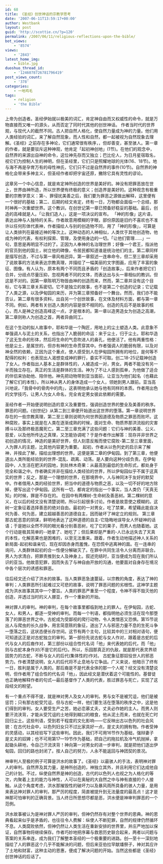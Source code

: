 ```yaml
---
id: 68
title: 《圣经》创世神话的宗教学思考
date: '2007-06-11T13:59:17+00:00'
author: Westbank
layout: post
guid: 'http://scottie.cn/?p=120'
permalink: /2007/06/11/religious-reflections-upon-the-bible/
bot_views:
    - '8574'
views:
    - '2843'
latest_home_img:
    - bible.jpg
duoshuo_thread_id:
    - '1246078726781796419'
post_views_count:
    - '378'
categories:
    - 一地鸡毛
tags:
    - religion
    - 'the Bible'
---
```

上帝为创造者。圣经伊始就以极美的词汇，肯定神自由而又权威性的命令，就是万物直接而又唯一的源头，从而否定了同时代其他的创世神话。 作者当时代的世界观，与现代人的截然不同。古人把自然人格化，使自然力量成为神的力量。他们用人类经验的词汇，来了解自然现象，而人性和自然，都一起被视为自然现象去理解。《圣经》之前存在多神论，它们通常很有秩序，，但却善变，甚至骇人。第一章的作者，就是要驳斥这种神观，他肯定「起初神创地」(1节)。在他们的观念中，自然界的来源出自神的命令，这位神先存而又独立；巴比伦人，为日月星宿取名，视它们为控制人生的神明，但在圣经里，它们只是照耀地球的光体(16、18节)。地与海不再是孕育万有的母性神氏，它们只不过是自然界的事件(10节)。自然界的神格化会带来多神主义，但圣经作者却把宇宙还原，撇除它具有灵性的谬论。

这章另一个中心信息，就是肯定神所创造的世界是美好的。神没有把罪恶放在世上，世界由神所造，所以世界便有终极的意义；创造界是美好的。这种观念有极重要的宗教学意义：第-、罪侵扰美善之后，我们要为罪恶之源做出解释，这里便有一个很好的基础；第二、后期的经文肯定，终有一日，万物都会面临一个总结，那时神再一次重塑世界。这个教训，在创世记第一章已预备好稳妥的基础。最后，创造的高峰就是人。「让我们造人」，这是一项决议的宣布。 「神的形像」这片语，表达出神与人独特的关系，作者故意用模糊的字眼，部份原因是旧约不喜欢也不准许以任何形体代表神，作者描绘人与别的创造物不同，用了「神的形像」，可算是让人类排列在最接近神的等次上。这种动态的人神相似，人类优于其他创造物，他成为神的代表，有权利探索、管理，及使用身边的一切。「让他们管理……」一句，意思是再明显不过的了。正因为人奉神的名治理世界；好像一个君王，指派他的官员到他的国土，树立他的碑像，令居民都知道谁是统治他们的主。第二章同样是描写创造，不过与第一章风格迥异。第一章叙述一连串命令，但二至三章却采用了说故事的方法来表达宗教真理，并描绘了一幅美丽的文字图画，应用了丰富的象征、图像。有人认为，原本有两个不同而且矛盾的「创造故事」，后来作者把它们合并，分歧点尽量压抑，忽视两者不同的文体，而表达出与头一章相似的教训。但这是不对的。因第一章陈明万物皆由神的创造而来，然而，第二章并没有这个目标，它与第三章关系密切。它不是独立的故事，也不是第二个创造的记录；它记载了人类之源，以及伊甸园的来历，并为第三章预备好一个舞台。然而，我们亦不能否认，第二章有很多资料，出自另一个创世故事，在文体及材料方面，都与第一章不同。例如，两者有关创造人类的内容是很不相同的。创造的先后不是故事的核心，而人是神之创造高峰这一点，才是根本的。第一章以造男造女为创造之高潮，第二章则称人为创造之首，两者异曲同工。

在这个生动的拟人故事中，耶和华是一个陶匠，用地上的尘土塑造人类。此意象不单强调人与泥土的关系，也指出了人脆弱的命运：来于尘土，归于尘土。耶和华造了这无生命的形体，然后将生命的气息吹进人的鼻孔，他便活了。他有两重性格：他是尘土，是属世的，但亦有神的生命贯穿其中。作者强调人的脆弱有限，以及对神全然的依赖，正因为这个重点，使人感受到人在伊甸园所拥有的地位，是何等不配得的权利：也表现出人渴想变成神的罪行，委实不可取。创二18-25记载神创造了女人。作者指出人基本上是群体性的，人被造成一对，男女。两者不能没有另一半而独立存在。真正的生活是群体的生活。神为了不让人感到孤单，为他做了适合的伴侣来协助他、陪伴他。神先把动物带到亚当面前，让亚当为他们起名（也藉此了解它们的本性）。所以神从男人的身体造成一个女人，领她到男人跟前。亚当高兴地说，「我骨中的骨肉中的肉」，这表明他承认她与他有同样的本质。作者用出色的文学技巧，让男人为女人命名，完全肯定男女彼此依赖的需要。

圣经作者一开始便说明创造的意义及重要性，强调创造世界的整全及美善的秩序。
罪恶的问题。《创世纪》从第二到三章便开始道出这世界的堕落。第一章说明世界存在的一些宗教真理，第二至三章则说明为何世界因道德及物质之罪恶而败坏。这种腐败，事实上就是在人类在逐渐成熟的时候，面对生命、物质界那洪流般的灾害搏斗以及那终极恶魔死亡。第二至三章充满了这些问题：它们与神的美善、公义、慈爱，以及他所传达之真理，又怎能协调呢？于是作者作出解答：现存并非世界之初创造的情况，神造的是美好世界，但人刻意反叛而使它腐败-第二至三章里面，人为罪人的主题，比其他内容更为重要。
起初，作者从以色列史的启示来了解神，并按此了解，描绘出理想的世界。这便是第二章的伊甸园。到了第三章，他便道出人类所能经验到的世界-混乱、疏离、动荡。是人要向这种分歧负责。在伊甸园中，人生活在肥沃的园地，到处林木奇果：从最高到最低的生命形式，都处身于完全和谐之中。作者确实并非在描绘人类经验的世界，所以伊甸园似乎不属于这真实的世界；反之，那是一个理想的世界，在那境界中，人与神同沐于友好的默契中。作者借用人类的经验世界，把当中的道德与物质之恶，以及一切不好的地方除掉，便写出这个伊甸园。这所有一切，都肯定的指出一个事实，当人类仍「天真无知」的时候，罪是不存在的。
在园中有两棵树-生命树及善恶树。第二棵树的意义，在以后的经文没有清楚说明，所以引起很多讨论。作者是故意使之模糊的。这树一定象征着选择善恶的绝对自由。最初的一对男女，吃了禁果，希望藉此能自决何为善、何为恶，建立超越善恶的道德自主，因而破坏了神定立的规则。
第三章那古蛇恶意的阴谋，鲜明地表达了这种道德的自主-它隐晦地误导女人怀疑神的话语；于是她以全然不同的眼光看分别善恶树，吃了它的果子，而男人也随着她。这个行动是极其简单的--她拿了、她吃了；但后果却是严重的-人已永远失去了天真的本性，化解恶果也是困难的，以至无法重来。跟着，作者生动地描述神人关系的新局面-起初和谐亲切，现在却因赤身而羞愧，在恐慌中逃离神的面。在一连串的询问，人类群体起初的合一性便分解破灭了。在罪中共同生活令人分离而非联合。男人为求清白，把罪责推到女人及神身上。叙述完结时，亚当便成为现在我们所认识的亚当。他故意犯罪，因而失去了与神自由开放的沟通，他要面对自身存在境况中各个层次的诱惑和罪恶。

往后经文还介绍了洪水的故事。当人类罪恶急速蔓延，以宗教的角度，表达了神的审判；人类罪恶所引起难过又可悲的故事，说明了罪恶问题的劣根性。这神学主题成为洪水故事其其中一个要旨。人类的罪恶严重至一个程度，令神不得不毁灭他的创造，并透过当时的义人挪亚，作一个重新的开始。

神对罪人的审判。神的审判，在每个故事里都临到地上的罪人。在伊甸园，古蛇、女人，和男人，都逐一受神的审判。而每一个判语，都指明他必须生活在现今那堕落了的罪恶世界之中。古蛇成为受鄙视的爬行动物，令人类憎恶又恐惧。第15节说出人与爬虫的长久战争，用言简意赅的象征，道出了人与邪恶力量不息的生死斗争一堕落之后，这状态便长存世间。这节有两个主句，比较其中的三对相对语句，便可知道这正是对古蛇独立的审判。第一部份先说古蛇与女人作对，跟着是古蛇的后代与女人的后裔作对，第三部份以组合性代名词「他」来代表她的后代，而「他」则与古蛇本身作对(不是它的后代)。所以，乐园那真正的仇敌，就是那代表灵界顽固势力的古蛇，不断与女人的后代(集体性的)作对。
古蛇象征那奴役世人的邪恶势力。作者清楚说明，女人的后代将不止息地与它争战。广义来说，他暗示了终有一日，胜利是属于人类的。那后裔是不是代表全体的那一个人呢？经文没有清楚说明，但作者用了组合性的代名词「他」，因此经文是潜伏着这个可能性的。基督徒也正确地解释作者的句式—最后基督作了人类的代表，胜过罪恶与死亡，实现了这段经文的盼望。

有一个重点不得不提，就是神对男人及女人的审判。男与女不是被咒诅，他们是被惩罚；只有那古蛇受咒诅，但与古蛇一样，他们要生活在堕落的秩序之中，这是他们得到的审判。女人要受生产之苦，她必恋慕丈夫，丈夫必作她的主人。而男人则要汗流浃背，才能从受咒诅的土地得到糊口的粮食，他从泥土而来，也就在死亡时回归尘土。这些判语，受到若干程度的文化影响——它反映出古以色列的社会风貌：在古代社会中，以色列妇女只不过比家具好一点，是丈夫的拥有物。作者受神的灵感动，以其经验写下这些审判。因此，我们不可用16节作为基础，强辩妻子是丈夫的奴婢；也不可用第17—19节作为基础，把自己的拖拉机及冷气机抛掉，拿起锄头耕地，令自己汗流浃背！神向第一对男女的进一步审判，就是把他们逐出伊甸园，回归的路也封闭了。按人自己的努力，人永不能返回与神团契的景况。

神审判人至极的例子可算是洪水的故事了。《圣经》以最骇人的手法，表明神对罪人的审判。自然界及其力量，是神所创造的，神独立其外，并且利用它们达成他自己的计划。不过，纵使自然界是神的创造，古代的以色列人也视之为人格化的等次，内聚着上主的能力与神性，人可以在奥秘的大自然之中与神有直接的个人接触。从这个角度考虑，洪水那摧毁性的破坏力以及暴风雨所具备的骇人力量，是用来表达神对罪人的审判，那严厉的程度，简直被提升到无法量度的最高点！这才是神那可怕审判的正确背景。当人终日所思想尽都是恶，洪水便是神审判罪恶的一个范例。

洪水故事被认为是神对罪人严厉的审判，但神仍然存有对整个世界的恩典。神的恩典看起来似乎是矛盾的，也往往令人费解：纵使人不断犯罪，自然的规律仍然循环不息。人类腐败依然，但神仍然让人类生活在重新安排的世界里，并庄严地加以保证，自然事物将继续保存。作者巧妙地把序幕与救恩历史联合起来，两者以问题与答案的关系串连，成为我们了解整本圣经的一个极重要的进路。创—至十一深刻地描绘了人的罪恶这个几乎不能解决的问题，但后来亚伯拉罕献燔祭子，神对其应许了土地和财富，这种主动的恩惠，便成了解决问题的开始。当然这些都是《圣经》创世神话的后话了。
